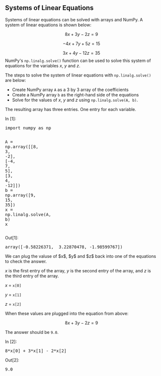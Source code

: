 
## Systems of Linear Equations
Systems of linear equations can be solved with arrays and NumPy.
A system of linear equations is shown below:

$$ 8x + 3y -2z = 9 $$

$$ -4x + 7y + 5z = 15 $$

$$ 3x + 4y - 12z = 35 $$
NumPy's ```np.linalg.solve()``` function can be used to solve this system of equations for the variables $x$, $y$ and $z$. 

The steps to solve the system of linear equations with ```np.linalg.solve()``` are below:

 * Create NumPy array ```A``` as a 3 by 3 array of the coefficients
 * Create a NumPy array ```b``` as the right-hand side of the equations
 * Solve for the values of $x$, $y$ and $z$ using ```np.linalg.solve(A, b)```. 
 
The resulting array has three entries. One entry for each variable. 
<div class="cell border-box-sizing code_cell rendered">
<div class="input">
<div class="prompt input_prompt">In&nbsp;[1]:</div>
<div class="inner_cell">
    <div class="input_area">
<div class=" highlight hl-ipython3"><pre><span></span><span class="kn">import</span> <span class="nn">numpy</span> <span class="k">as</span> <span class="nn">np</span>

<span class="n">A</span> <span class="o">=</span> <span class="n">np</span><span class="o">.</span><span class="n">array</span><span class="p">([[</span><span class="mi">8</span><span class="p">,</span> <span class="mi">3</span><span class="p">,</span> <span class="o">-</span><span class="mi">2</span><span class="p">],</span> <span class="p">[</span><span class="o">-</span><span class="mi">4</span><span class="p">,</span> <span class="mi">7</span><span class="p">,</span> <span class="mi">5</span><span class="p">],</span> <span class="p">[</span><span class="mi">3</span><span class="p">,</span> <span class="mi">4</span><span class="p">,</span> <span class="o">-</span><span class="mi">12</span><span class="p">]])</span>
<span class="n">b</span> <span class="o">=</span> <span class="n">np</span><span class="o">.</span><span class="n">array</span><span class="p">([</span><span class="mi">9</span><span class="p">,</span> <span class="mi">15</span><span class="p">,</span> <span class="mi">35</span><span class="p">])</span>
<span class="n">x</span> <span class="o">=</span> <span class="n">np</span><span class="o">.</span><span class="n">linalg</span><span class="o">.</span><span class="n">solve</span><span class="p">(</span><span class="n">A</span><span class="p">,</span> <span class="n">b</span><span class="p">)</span>
<span class="n">x</span>
</pre></div>

</div>
</div>
</div>

<div class="output_wrapper">
<div class="output">


<div class="output_area">

<div class="prompt output_prompt">Out[1]:</div>




<div class="output_text output_subarea output_execute_result">
<pre>array([-0.58226371,  3.22870478, -1.98599767])</pre>
</div>

</div>

</div>
</div>

</div>
We can plug the valuse of $x$, $y$ and $z$ back into one of the equations to check the answer. 

$x$ is the first entry of the array, $y$ is the second entry of the array, and $z$ is the third entry of the array.

$x$ = ```x[0]```

$y$ = ```x[1]```

$z$ = ```x[2]```

When these values are plugged into the equation from above:

$$ 8x + 3y -2z = 9 $$

The answer should be ```9.0```.

<div class="cell border-box-sizing code_cell rendered">
<div class="input">
<div class="prompt input_prompt">In&nbsp;[2]:</div>
<div class="inner_cell">
    <div class="input_area">
<div class=" highlight hl-ipython3"><pre><span></span><span class="mi">8</span><span class="o">*</span><span class="n">x</span><span class="p">[</span><span class="mi">0</span><span class="p">]</span> <span class="o">+</span> <span class="mi">3</span><span class="o">*</span><span class="n">x</span><span class="p">[</span><span class="mi">1</span><span class="p">]</span> <span class="o">-</span> <span class="mi">2</span><span class="o">*</span><span class="n">x</span><span class="p">[</span><span class="mi">2</span><span class="p">]</span>
</pre></div>

</div>
</div>
</div>

<div class="output_wrapper">
<div class="output">


<div class="output_area">

<div class="prompt output_prompt">Out[2]:</div>




<div class="output_text output_subarea output_execute_result">
<pre>9.0</pre>
</div>

</div>

</div>
</div>

</div>
 

